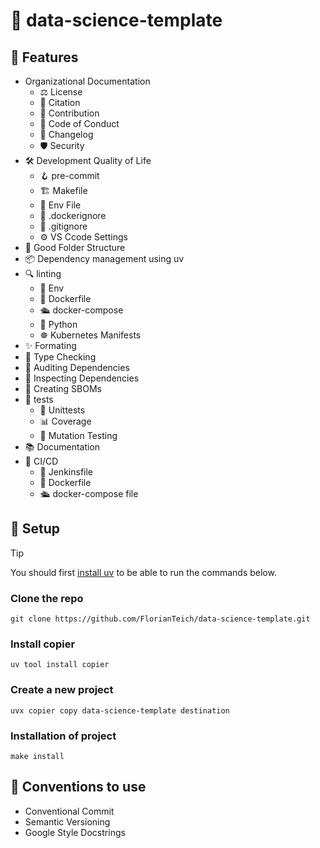 # 🌱 data-science-template

## 🎁 Features

- Organizational Documentation
  - ⚖️ License
  - 🧾 Citation
  - 🤝 Contribution
  - 📜 Code of Conduct
  - 📝 Changelog
  - 🛡️ Security
- 🛠️ Development Quality of Life
  - 🪝 pre-commit
  - 🏗️ Makefile
  - 🧾 Env File
  - 🚫 .dockerignore
  - 🚫 .gitignore
  - ⚙️ VS Ccode Settings
- 📁 Good Folder Structure
- 📦 Dependency management using uv
- 🔍 linting
  - 🧾 Env
  - 🐋 Dockerfile
  - 🛳️ docker-compose
  - 🐍 Python
  - ☸️ Kubernetes Manifests
- ✨ Formating
- 📐 Type Checking
- 🔎 Auditing Dependencies
- 🧾 Inspecting Dependencies
- 🪪 Creating SBOMs
- 🧪 tests
  - 🧩 Unittests
  - 📊 Coverage
  - 🧬 Mutation Testing
- 📚 Documentation
- 🚀 CI/CD
  - 📝 Jenkinsfile
  - 🐳 Dockerfile
  - 🛳️ docker-compose file

## 🤲 Setup

> [!TIP]
> You should first [install uv](https://docs.astral.sh/uv/getting-started/installation/) to be able to run the commands below.

### Clone the repo

```
git clone https://github.com/FlorianTeich/data-science-template.git
```

### Install copier

```
uv tool install copier
```

### Create a new project

```
uvx copier copy data-science-template destination
```

### Installation of project

```
make install
```

## 🐘 Conventions to use

- Conventional Commit
- Semantic Versioning
- Google Style Docstrings

